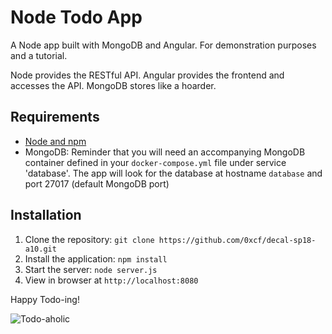 # Node Todo App

A Node app built with MongoDB and Angular. For demonstration purposes and a tutorial.

Node provides the RESTful API. Angular provides the frontend and accesses the API. MongoDB stores like a hoarder.

## Requirements

- [Node and npm](http://nodejs.org)
- MongoDB: Reminder that you will need an accompanying MongoDB container defined in your `docker-compose.yml` file under service 'database'.
The app will look for the database at hostname `database` and port 27017 (default MongoDB port)

## Installation

1. Clone the repository: `git clone https://github.com/0xcf/decal-sp18-a10.git`
2. Install the application: `npm install`
3. Start the server: `node server.js`
4. View in browser at `http://localhost:8080`


Happy Todo-ing!

![Todo-aholic](http://i.imgur.com/ikyqgrn.png)

